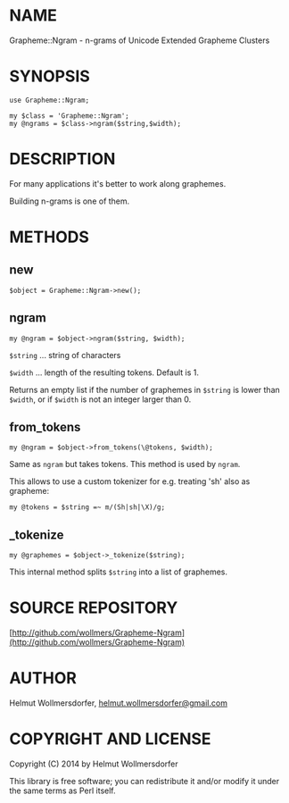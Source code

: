 # NAME

Grapheme::Ngram - n-grams of Unicode Extended Grapheme Clusters

# SYNOPSIS

    use Grapheme::Ngram;
    
    my $class = 'Grapheme::Ngram';
    my @ngrams = $class->ngram($string,$width);
    

# DESCRIPTION

For many applications it's better to work along graphemes.

Building n-grams is one of them.

# METHODS

## new

    $object = Grapheme::Ngram->new();

## ngram

    my @ngram = $object->ngram($string, $width);
    

`$string` ... string of characters

`$width` ... length of the resulting tokens. Default is 1.

Returns an empty list if the number of graphemes in `$string` is lower than `$width`,
or if `$width` is not an integer larger than 0.    

## from\_tokens

    my @ngram = $object->from_tokens(\@tokens, $width);
    

Same as `ngram` but takes tokens. This method is used by `ngram`.

This allows to use a custom tokenizer for e.g. treating 'sh' also as grapheme:

    my @tokens = $string =~ m/(Sh|sh|\X)/g;
    

## \_tokenize

    my @graphemes = $object->_tokenize($string);
    

This internal method splits `$string` into a list of graphemes.

# SOURCE REPOSITORY

[http://github.com/wollmers/Grapheme-Ngram](http://github.com/wollmers/Grapheme-Ngram)

# AUTHOR

Helmut Wollmersdorfer, <helmut.wollmersdorfer@gmail.com>

# COPYRIGHT AND LICENSE

Copyright (C) 2014 by Helmut Wollmersdorfer

This library is free software; you can redistribute it and/or modify
it under the same terms as Perl itself.
